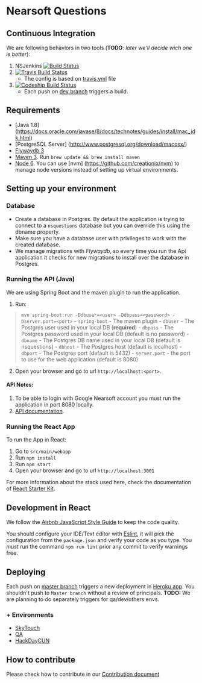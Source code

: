 # Nearsoft Questions

## Continuous Integration

We are following behaviors in two tools (**TODO**: _later we'll decide wich one is better_):


1. NSJenkins [![Build Status](http://52.38.39.250/jenkins/job/questions-dev/1/badge/icon)](http://52.38.39.250/jenkins/job/questions-dev/1/)
2. [![Travis Build Status](https://travis-ci.org/Nearsoft/questions.svg?branch=dev)](https://travis-ci.org/Nearsoft/questions)
    - The config is based on [travis.yml](https://github.com/Nearsoft/questions/blob/dev/.travis.yml) file
2. [![Codeship Build Status](https://codeship.com/projects/fe46cd40-f9e0-0133-27dd-124ad23604b3/status?branch=dev)](https://codeship.com/projects/151404)
    - Each push on [dev branch](https://github.com/Nearsoft/questions/tree/dev) triggers a build.

## Requirements

- [Java 1.8] (https://docs.oracle.com/javase/8/docs/technotes/guides/install/mac_jdk.html)
- [PostgreSQL Server] (http://www.postgresql.org/download/macosx/)
- [Flywaydb 3](https://flywaydb.org/)
- [Maven 3](http://maven.apache.org/ref/3.3.3/). Run `brew update && brew install maven`
- [Node 6](https://nodejs.org/en/). You can use [nvm] (https://github.com/creationix/nvm) to manage node versions instead of setting up virtual environments.

## Setting up your environment

### Database
- Create a database in Postgres. By default the application is trying to connect to a `nsquestions` database but you can override this using the dbname property.
- Make sure you have a database user with privileges to work with the created database.
- We manage migrations with _Flywaydb_, so every time you run the Api application it checks for new migrations to install over the database in Postgres.

### Running the API (Java)

We are using Spring Boot and the maven plugin to run the application.

1. Run:
> ``mvn spring-boot:run -Ddbuser=<user> -Ddbpass=<password> -Dserver.port=<port>``
    - `spring-boot` - The maven plugin
    - `dbuser` - The Postgres user used in your local DB (**required**)
    - `dbpass` - The Postgres password used in your local DB (default is no password)
    - `dbname` - The Postgres DB name used in your local DB (default is nsquestions)
    - `dbhost` - The Postgres host (default is localhost)
    - `dbport` - The Postgres port (default is 5432)
    - `server.port` - the port to use for the web application (default is 8080)
2. Open your browser and go to url `http://localhost:<port>`.

#### API Notes:
1. To be able to login with Google Nearsoft account you must run the application in port 8080 locally.
2. [API documentation](https://github.com/Nearsoft/questions/blob/dev/API.md).

### Running the React App

To run the App in React:

1. Go to `src/main/webapp`
2. Run `npm install`
3. Run `npm start`
4. Open your browser and go to url `http://localhost:3001`

For more information about the stack used here, check the documentation of [React Starter Kit](https://github.com/kriasoft/react-starter-kit).

## Development in React

We follow the [Airbnb JavaScript Style Guide](https://github.com/airbnb/javascript) to keep the code quality.

You should configure your IDE/Text editor with [Eslint](http://eslint.org/), it will pick the configuration from the `package.json` and verify your code as you type.
You *must* run the command `npm run lint` prior any commit to verify warnings free.

## Deploying

Each push on [master branch](https://github.com/Nearsoft/questions/tree/master) triggers a new deployment in [Heroku app](http://nsquestions.herokuapp.com).
You shouldn't push to `Master branch` without a review of principals.
**TODO:** We are planning to do separately triggers for qa/dev/others envs.

### + Environments
+ [SkyTouch](https://skquestions.herokuapp.com/)
+ [QA](https://qa.herokuapp.com)
+ [HackDayCUN](https://questionshd.herokuapp.com/)

## How to contribute

Please check how to contribute in our [Contribution document](https://github.com/Nearsoft/questions/blob/master/CONTRIBUTING.md)
